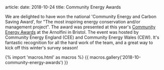 article:
date: 2018-10-24
title: Community Energy Awards

We are delighted to have won the national 'Community Energy and Carbon Saving
Award', for "The most inspiring energy conservation and/or management project".
The award was presented at this year's [Community Energy
Awards](https://communityenergyengland.org/news/community-energy-awards) at the
Arnolfini in Bristol. The event was hosted by Community Energy England (CEE)
and Community Energy Wales (CEW). It's fantastic recognition for all the hard
work of the team, and a great way to kick off this winter's survey season!

{% import 'macros.html' as macros %}
{{ macros.gallery('2018-10-community-energy-awards') }}
